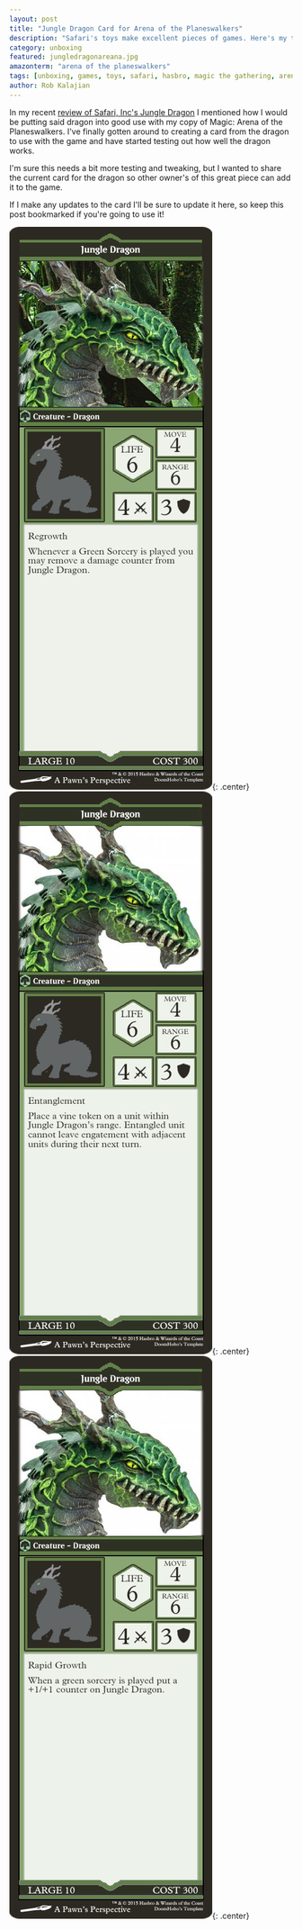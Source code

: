 ```yaml
---
layout: post
title: "Jungle Dragon Card for Arena of the Planeswalkers"
description: "Safari's toys make excellent pieces of games. Here's my take on their Jungle Dragon in Magic: Arena of the Planeswalkers."
category: unboxing
featured: jungledragonareana.jpg
amazonterm: "arena of the planeswalkers"
tags: [unboxing, games, toys, safari, hasbro, magic the gathering, arena of the planeswalkers]
author: Rob Kalajian
---
```


In my recent [review of Safari, Inc's Jungle Dragon](http://pawnsperspective.com/Safari-Toys-Jungle-Dragon-Review/) I mentioned how I would be putting said dragon into good use with my copy of Magic: Arena of the Planeswalkers. I've finally gotten around to creating a card from the dragon to use with the game and have started testing out how well the dragon works.

I'm sure this needs a bit more testing and tweaking, but I wanted to share the current card for the dragon so other owner's of this great piece can add it to the game.

If I make any updates to the card I'll be sure to update it here, so keep this post bookmarked if you're going to use it!

![Jungle Dragon - Arena of the Planeswalkers Card](/images/safaritoys/jungledragoncard.jpg){: .center}![Jungle Dragon - Arena of the Planeswalkers Card](/images/safaritoys/jungledragoncard2.jpg){: .center}![Jungle Dragon - Arena of the Planeswalkers Card](/images/safaritoys/jungledragoncard3.jpg){: .center}
